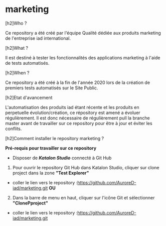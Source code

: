 # marketing


[h2]Who ?

Ce repository a été créé par l'équipe Qualité dédiée aux produits marketing de l'entreprise iad international.


[h2]What ?

Il est destiné à tester les fonctionnalités des applications marketing à l'aide de tests automatisés.

[h2]When ?

Ce repository a été créé à la fin de l'année 2020 lors de la création de premiers tests automatisés sur le Site Public.

[h2]Etat d'avancement

L'automatisation des produits iad étant récente et les produits en perpetuelle évolution/création, ce répository est amené a évoluer régulièrement.
Il est donc nécessaire de régulièrement pull la branche master avant de travailler sur ce repository pour être à jour et éviter les conflits.

[h2]Comment installer le repository marketing ?

__Pré-requis pour travailler sur ce repository__
* Disposer de __*Katalon Studio*__ connecté à Git Hub
1. Pour ouvrir le repository Git Hub dans Katalon Studio, cliquer sur clone project dans la zone __"Test Explorer"__
* coller le lien vers le repository :https://github.com/AuroreD-iad/marketing.git
__OU__
2. Dans la barre de menu en haut, cliquer sur l'icône Git et sélectionner __"ClonePproject"__
* coller le lien vers le repository :https://github.com/AuroreD-iad/marketing.git
